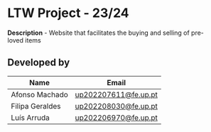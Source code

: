 # LTW Project - 23/24

**Description** - Website that facilitates the buying and selling of pre-loved items

## Developed by

| Name            | Email                |
| --------------- | -------------------- |
| Afonso Machado  | up202207611@fe.up.pt |
| Filipa Geraldes | up202208030@fe.up.pt |
| Luís Arruda     | up202206970@fe.up.pt |
